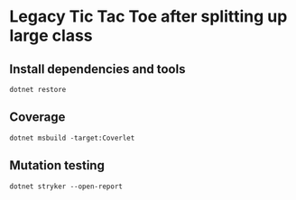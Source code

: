 # Legacy Tic Tac Toe after splitting up large class

## Install dependencies and tools

`dotnet restore`

## Coverage

`dotnet msbuild -target:Coverlet`

## Mutation testing

`dotnet stryker --open-report`

